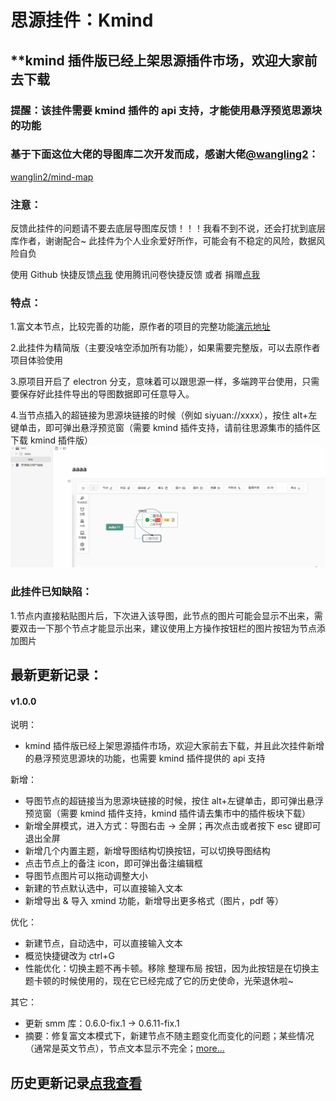 # 思源挂件：Kmind

## \*\*kmind 插件版已经上架思源插件市场，欢迎大家前去下载

### 提醒：该挂件需要 kmind 插件的 api 支持，才能使用悬浮预览思源块的功能

### 基于下面这位大佬的导图库二次开发而成，感谢大佬[@wangling2](https://github.com/wanglin2)：

[wanglin2/mind-map](https://github.com/wanglin2/mind-map)

### 注意：

反馈此挂件的问题请不要去底层导图库反馈！！！我看不到不说，还会打扰到底层库作者，谢谢配合~
此挂件为个人业余爱好所作，可能会有不稳定的风险，数据风险自负

使用 Github 快捷反馈[点我](https://github.com/suka233/siyuan-Kmind/issues)
使用腾讯问卷快捷反馈 或者 捐赠[点我](https://wj.qq.com/s2/12591272/adf1/)

### 特点：

1.富文本节点，比较完善的功能，原作者的项目的完整功能[演示地址](https://wanglin2.github.io/mind-map/#/)

2.此挂件为精简版（主要没啥空添加所有功能），如果需要完整版，可以去原作者项目体验使用

3.原项目开启了 electron 分支，意味着可以跟思源一样，多端跨平台使用，只需要保存好此挂件导出的导图数据即可任意导入。

4.当节点插入的超链接为思源块链接的时候（例如 siyuan://xxxx），按住 alt+左键单击，即可弹出悬浮预览窗（需要 kmind 插件支持，请前往思源集市的插件区下载 kmind 插件版）
![kmindguide.gif](img%2Fkmindguide.gif)

### 此挂件已知缺陷：

1.节点内直接粘贴图片后，下次进入该导图，此节点的图片可能会显示不出来，需要双击一下那个节点才能显示出来，建议使用上方操作按钮栏的图片按钮为节点添加图片

## 最新更新记录：

#### v1.0.0

说明：

-   kmind 插件版已经上架思源插件市场，欢迎大家前去下载，并且此次挂件新增的悬浮预览思源块的功能，也需要 kmind 插件提供的 api 支持

新增：

-   导图节点的超链接当为思源块链接的时候，按住 alt+左键单击，即可弹出悬浮预览窗（需要 kmind 插件支持，kmind 插件请去集市中的插件板块下载）
-   新增全屏模式，进入方式：导图右击 -> 全屏；再次点击或者按下 esc 键即可退出全屏
-   新增几个内置主题，新增导图结构切换按钮，可以切换导图结构
-   点击节点上的备注 icon，即可弹出备注编辑框
-   导图节点图片可以拖动调整大小
-   新建的节点默认选中，可以直接输入文本
-   新增导出 & 导入 xmind 功能，新增导出更多格式（图片，pdf 等）

优化：

-   新建节点，自动选中，可以直接输入文本
-   概览快捷键改为 ctrl+G
-   性能优化：切换主题不再卡顿。移除 整理布局 按钮，因为此按钮是在切换主题卡顿的时候使用的，现在它已经完成了它的历史使命，光荣退休啦~

其它：

-   更新 smm 库：0.6.0-fix.1 -> 0.6.11-fix.1
-   摘要：修复富文本模式下，新建节点不随主题变化而变化的问题；某些情况（通常是英文节点），节点文本显示不完全；[more...](https://wanglin2.github.io/mind-map/#/doc/zh/changelog)

## 历史更新记录[点我查看](https://github.com/suka233/siyuan-Kmind/blob/dev/CHANGELOG.md)
